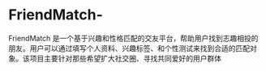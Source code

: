 # FriendMatch-
FriendMatch 是一个基于兴趣和性格匹配的交友平台，帮助用户找到志趣相投的朋友。用户可以通过填写个人资料、兴趣标签、和个性测试来找到合适的匹配对象。该项目主要针对那些希望扩大社交圈、寻找共同爱好的用户群体
